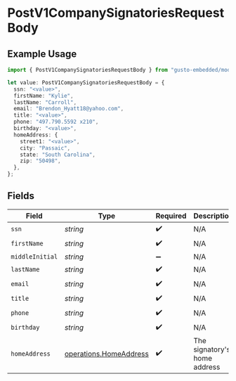 # PostV1CompanySignatoriesRequestBody

## Example Usage

```typescript
import { PostV1CompanySignatoriesRequestBody } from "gusto-embedded/models/operations";

let value: PostV1CompanySignatoriesRequestBody = {
  ssn: "<value>",
  firstName: "Kylie",
  lastName: "Carroll",
  email: "Brendon_Hyatt18@yahoo.com",
  title: "<value>",
  phone: "497.790.5592 x210",
  birthday: "<value>",
  homeAddress: {
    street1: "<value>",
    city: "Passaic",
    state: "South Carolina",
    zip: "50498",
  },
};
```

## Fields

| Field                                                            | Type                                                             | Required                                                         | Description                                                      |
| ---------------------------------------------------------------- | ---------------------------------------------------------------- | ---------------------------------------------------------------- | ---------------------------------------------------------------- |
| `ssn`                                                            | *string*                                                         | :heavy_check_mark:                                               | N/A                                                              |
| `firstName`                                                      | *string*                                                         | :heavy_check_mark:                                               | N/A                                                              |
| `middleInitial`                                                  | *string*                                                         | :heavy_minus_sign:                                               | N/A                                                              |
| `lastName`                                                       | *string*                                                         | :heavy_check_mark:                                               | N/A                                                              |
| `email`                                                          | *string*                                                         | :heavy_check_mark:                                               | N/A                                                              |
| `title`                                                          | *string*                                                         | :heavy_check_mark:                                               | N/A                                                              |
| `phone`                                                          | *string*                                                         | :heavy_check_mark:                                               | N/A                                                              |
| `birthday`                                                       | *string*                                                         | :heavy_check_mark:                                               | N/A                                                              |
| `homeAddress`                                                    | [operations.HomeAddress](../../models/operations/homeaddress.md) | :heavy_check_mark:                                               | The signatory's home address                                     |